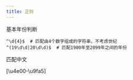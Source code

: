 ```yaml
---
title: 正则
---
```


基本年份判断
```
^\d{4}$  # 匹配由4个数字组成的字符串，不考虑世纪
^(19\d\d|20\d\d)$  # 匹配1900年至2099年之间的年份
```

匹配中文

[\u4e00-\u9fa5]
